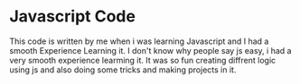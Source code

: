 # Javascript Code
This code is written by me when i was learning Javascript and I had a smooth Experience Learning it. I don't know why people say js easy, i had a very smooth experience learming it.
It was so fun creating diffrent logic using js and also doing some tricks and making projects in it.
